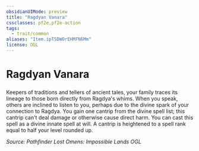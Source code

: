 ```yaml
---
obsidianUIMode: preview
title: "Ragdyan Vanara"
cssclasses: pf2e,pf2e-action
tags:
  - trait/common
aliases: "Item.ipT5DWOrEHMFN6Mm"
license: OGL
---
```

# Ragdyan Vanara

### 






Keepers of traditions and tellers of ancient tales, your family traces its lineage to those born directly from Ragdya's whims. When you speak, others are inclined to listen to you, perhaps due to the divine spark of your connection to Ragdya. You gain one cantrip from the divine spell list; this cantrip can't deal damage or otherwise cause direct harm. You can cast this spell as a divine innate spell at will. A cantrip is heightened to a spell rank equal to half your level rounded up.

*Source: Pathfinder Lost Omens: Impossible Lands*
*OGL*